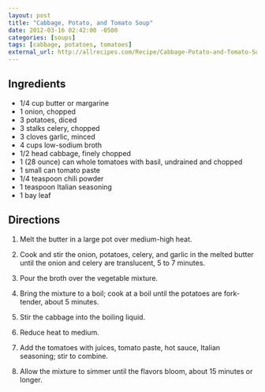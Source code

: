 ```yaml
---
layout: post
title: "Cabbage, Potato, and Tomato Soup"
date: 2012-03-16 02:42:00 -0500
categories: [soups]
tags: [cabbage, potatoes, tomatoes]
external_url: http://allrecipes.com/Recipe/Cabbage-Potato-and-Tomato-Soup/Detail.aspx
---
```


## Ingredients

* 1/4 cup butter or margarine
* 1 onion, chopped
* 3 potatoes, diced
* 3 stalks celery, chopped
* 3 cloves garlic, minced
* 4 cups low-sodium broth
* 1/2 head cabbage, finely chopped
* 1 (28 ounce) can whole tomatoes with basil, undrained and chopped
* 1 small can tomato paste
* 1/4 teaspoon chili powder
* 1 teaspoon Italian seasoning
* 1 bay leaf


## Directions

1.  Melt the butter in a large pot over medium-high heat.

1.  Cook and stir the onion, potatoes, celery, and garlic in the melted butter until the onion and celery are translucent, 5 to 7 minutes.

1.  Pour the broth over the vegetable mixture.

1.  Bring the mixture to a boil; cook at a boil until the potatoes are fork-tender, about 5 minutes.

1.  Stir the cabbage into the boiling liquid.

1.  Reduce heat to medium.

1.  Add the tomatoes with juices, tomato paste, hot sauce, Italian seasoning; stir to combine.

1.  Allow the mixture to simmer until the flavors bloom, about 15 minutes or longer.
